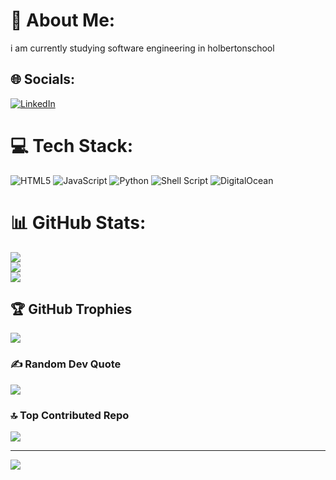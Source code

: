 # 💫 About Me:
i am currently studying software engineering in holbertonschool 


## 🌐 Socials:
[![LinkedIn](https://img.shields.io/badge/LinkedIn-%230077B5.svg?logo=linkedin&logoColor=white)](https://linkedin.com/in/bassem-krayem) 

# 💻 Tech Stack:
![HTML5](https://img.shields.io/badge/html5-%23E34F26.svg?style=for-the-badge&logo=html5&logoColor=white) ![JavaScript](https://img.shields.io/badge/javascript-%23323330.svg?style=for-the-badge&logo=javascript&logoColor=%23F7DF1E) ![Python](https://img.shields.io/badge/python-3670A0?style=for-the-badge&logo=python&logoColor=ffdd54) ![Shell Script](https://img.shields.io/badge/shell_script-%23121011.svg?style=for-the-badge&logo=gnu-bash&logoColor=white) ![DigitalOcean](https://img.shields.io/badge/DigitalOcean-%230167ff.svg?style=for-the-badge&logo=digitalOcean&logoColor=white)
# 📊 GitHub Stats:
![](https://github-readme-stats.vercel.app/api?username=bassem-krayem&theme=dark&hide_border=false&include_all_commits=false&count_private=false)<br/>
![](https://github-readme-streak-stats.herokuapp.com/?user=bassem-krayem&theme=dark&hide_border=false)<br/>
![](https://github-readme-stats.vercel.app/api/top-langs/?username=bassem-krayem&theme=dark&hide_border=false&include_all_commits=false&count_private=false&layout=compact)

## 🏆 GitHub Trophies
![](https://github-profile-trophy.vercel.app/?username=bassem-krayem&theme=radical&no-frame=false&no-bg=true&margin-w=4)

### ✍️ Random Dev Quote
![](https://quotes-github-readme.vercel.app/api?type=horizontal&theme=radical)

### 🔝 Top Contributed Repo
![](https://github-contributor-stats.vercel.app/api?username=bassem-krayem&limit=5&theme=dark&combine_all_yearly_contributions=true)

---
[![](https://visitcount.itsvg.in/api?id=bassem-krayem&icon=0&color=1)](https://visitcount.itsvg.in)

<!-- Proudly created with GPRM ( https://gprm.itsvg.in ) -->
